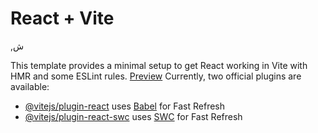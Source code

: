# React + Vite
,ش

This template provides a minimal setup to get React working in Vite with HMR and some ESLint rules.
<a href="https://6620675403f27dcf371e04c6--resplendent-druid-754181.netlify.app/">Preview</a>
Currently, two official plugins are available:

- [@vitejs/plugin-react](https://github.com/vitejs/vite-plugin-react/blob/main/packages/plugin-react/README.md) uses [Babel](https://babeljs.io/) for Fast Refresh
- [@vitejs/plugin-react-swc](https://github.com/vitejs/vite-plugin-react-swc) uses [SWC](https://swc.rs/) for Fast Refresh
